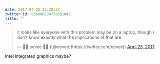 ```yaml
---
date: 2017-04-25 12:22:33
twitter_id: 856906284758691843
title: ''
---
```


<blockquote class="twitter-tweet"><p lang="en" dir="ltr">it looks like everyone with this problem may be on a laptop, though i don&#39;t know exactly what the implications of that are</p>&mdash; 🌸🌺 eevee 🌺🌸 ([@eevee](https://twitter.com/eevee)) <a href="https://twitter.com/eevee/status/856905068099936256?ref_src=twsrc%5Etfw">April 25, 2017</a></blockquote>
<script async src="https://platform.twitter.com/widgets.js" charset="utf-8"></script>

Intel integrated graphics maybe?
